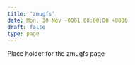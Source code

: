 ```yaml
---
title: 'zmugfs'
date: Mon, 30 Nov -0001 00:00:00 +0000
draft: false
type: page
---
```


Place holder for the zmugfs page
